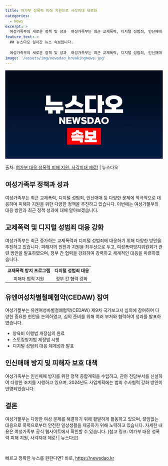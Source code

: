 ```yaml
---
title: 여가부 성폭력 피해 지원으로 사각지대 제로화
categories:
  - News
excerpt: >
  여성가족부의 새로운 정책 및 성과  여성가족부는 최근 교제폭력, 디지털 성범죄, 인신매매 등 새로운 유형의 …
feature_text: >
  ## 뉴스다오 실시간 뉴스 속보입니다.

  여성가족부의 새로운 정책 및 성과  여성가족부는 최근 교제폭력, 디지털 성범죄, 인신매매 등 새로운 유형의 …
image: '/assets/img/newsdao_breakingnews.jpg'
---
```


![뉴스다오 속보](/assets/img/newsdao_breakingnews.jpg)

<p>출처: <a href="https://newsdao.kr/3997" rel="dofollow">여가부 대응 성폭력 피해 지원, 사각지대 제로!</a> | 뉴스다오</p>

<h2 data-ke-size="size26">여성가족부 정책과 성과</h2>
<p data-ke-size="size16">여성가족부는 최근 교제폭력, 디지털 성범죄, 인신매매 등 다양한 문제에 적극적으로 대응하며 피해자 지원을 위한 다양한 정책을 추진하고 있습니다. 이번에는 여성가졡부의 대응 방안과 최근 정책 성과에 대해 알아보겠습니다.</p>

<h2 data-ke-size="size24">교제폭력 및 디지털 성범죄 대응 강화</h2>
<p data-ke-size="size16">여성가족부는 최근 증가하는 교제폭력과 디지털 성범죄에 대응하기 위해 다양한 방안을 추진하고 있습니다. 피해자의 안전과 지원을 최우선으로 두고, 여성폭력방지위원회가 관련 방안을 발표하였으며, 정부 간 협력을 강화하여 강력하고 체계적인 대응을 마련하였습니다.</p>
<table>
  <tr>
    <td style="text-align: center; height: 17px;"><b>교제폭력 방지 프로그램</b></td>
    <td style="text-align: center; height: 17px;"><b>디지털 성범죄 대응</b></td>
  </tr>
  <tr>
    <td style="text-align: center; height: 17px;">피해자 법적 지원</td>
    <td style="text-align: center; height: 17px;">정부 간 협력 강화</td>
  </tr>
</table>

<h2 data-ke-size="size24">유엔여성차별철폐협약(CEDAW) 참여</h2>
<p data-ke-size="size16">여성가졡부는 유엔여성차별철폐협약(CEDAW) 제9차 국가보고서 심의에 참여하여 다양한 중요한 현안을 논의하였고, 심의 준비를 위해 여러 부처와 협력하여 성과를 발표하였습니다.</p>
<ul>
  <li>양육비 이행법 개정심의 완료</li>
  <li>스토킹방지법 제정법 시행</li>
  <li>디지털 성범죄 대응 체계성과 발표</li>
</ul>

<h2 data-ke-size="size24">인신매매 방지 및 피해자 보호 대책</h2>
<p data-ke-size="size16">여성가족부는 인신매매 방지를 위한 정책 종합계획을 수립하고, 관련 전담부서를 신설하여 다양한 조치를 시행하고 있으며, 2024년도 사업계획에는 범죄 수사협력 강화 방안이 반영되었습니다.</p>

<h2 data-ke-size="size24">결론</h2>
<p data-ke-size="size16">여성가졡부는 다양한 여성 문제를 해결하기 위해 활발하게 활동하고 있으며, 끊임없는 대응으로 폭력으로부터 안전한 일상생활을 제공하기 위해 노력하고 있습니다. 자세한 내용은 여성가족부 공식 웹사이트에서 확인할 수 있습니다. (참고 링크: 여가부 대응 성폭력 피해 지원, 사각지대 제로! | 뉴스다오)</p>
<p data-ke-size="size16">&nbsp;</p> 

빠르고 정확한 뉴스를 원한다면? 바로, <a href="https://newsdao.kr" rel="dofollow">https://newsdao.kr</a>



